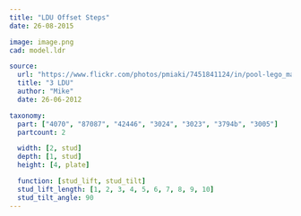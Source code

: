 ```yaml
---
title: "LDU Offset Steps"
date: 26-08-2015

image: image.png
cad: model.ldr

source:
  url: "https://www.flickr.com/photos/pmiaki/7451841124/in/pool-lego_math/"
  title: "3 LDU"
  author: "Mike"
  date: 26-06-2012

taxonomy:
  part: ["4070", "87087", "42446", "3024", "3023", "3794b", "3005"]
  partcount: 2

  width: [2, stud]
  depth: [1, stud]
  height: [4, plate]

  function: [stud_lift, stud_tilt]
  stud_lift_length: [1, 2, 3, 4, 5, 6, 7, 8, 9, 10]
  stud_tilt_angle: 90
---
```

